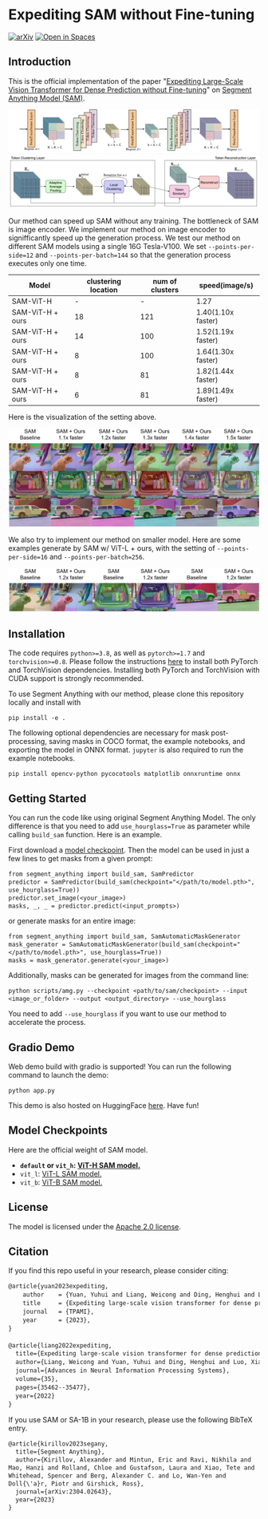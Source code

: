 # Expediting SAM without Fine-tuning

[![arXiv](https://img.shields.io/badge/arXiv-Paper-<COLOR>.svg)](https://arxiv.org/abs/2210.01035) 
[![Open in Spaces](https://huggingface.co/datasets/huggingface/badges/raw/main/open-in-hf-spaces-sm-dark.svg)](https://huggingface.co/spaces/kxqt/Expedit-SAM) 

## <a name="Introduction"></a>Introduction

This is the official implementation of the paper "[Expediting Large-Scale Vision Transformer for Dense Prediction without Fine-tuning](https://arxiv.org/abs/2210.01035)" on [Segment Anything Model (SAM)](https://segment-anything.com/).

![framework](assets/Hourglass_transformer_framework.png)
![framework](assets/TokenClusterReconstruct_Details.png)

Our method can speed up SAM without any training. The bottleneck of SAM is image encoder. We implement our method on image encoder to signifficantly speed up the generation process. We test our method on different SAM models using a single 16G Tesla-V100. We set `--points-per-side=12` and `--points-per-batch=144` so that the generation process executes only one time.

| Model            | clustering location | num of clusters | speed(image/s)     |
| ---------------- | ------------------- | --------------- | ------------------ |
| SAM-ViT-H        | -                   | -               | 1.27               |
| SAM-ViT-H + ours | 18                   | 121             | 1.40(1.10x faster) |
| SAM-ViT-H + ours | 14                   | 100             | 1.52(1.19x faster) |
| SAM-ViT-H + ours | 8                   | 100             | 1.64(1.30x faster) |
| SAM-ViT-H + ours | 8                   | 81              | 1.82(1.44x faster) |
| SAM-ViT-H + ours | 6                   | 81              | 1.89(1.49x faster) |

Here is the visualization of the setting above.

![result of sam-vit-h + ours](assets/result_vit_h.png)

We also try to implement our method on smaller model. Here are some examples generate by SAM w/ ViT-L + ours, with the setting of `--points-per-side=16` and `--points-per-batch=256`.  

![result of sam-vit-l + ours](assets/result_vit_l.png)

## <a name="Installation"></a>Installation

The code requires `python>=3.8`, as well as `pytorch>=1.7` and `torchvision>=0.8`. Please follow the instructions [here](https://pytorch.org/get-started/locally/) to install both PyTorch and TorchVision dependencies. Installing both PyTorch and TorchVision with CUDA support is strongly recommended.

To use Segment Anything with our method, please clone this repository locally and install with

```
pip install -e .
```

The following optional dependencies are necessary for mask post-processing, saving masks in COCO format, the example notebooks, and exporting the model in ONNX format. `jupyter` is also required to run the example notebooks.
```
pip install opencv-python pycocotools matplotlib onnxruntime onnx
```


## <a name="GettingStarted"></a>Getting Started

You can run the code like using original Segment Anything Model. The only difference is that you need to add `use_hourglass=True` as parameter while calling `build_sam` function. Here is an example.

First download a [model checkpoint](#model-checkpoints). Then the model can be used in just a few lines to get masks from a given prompt:

```
from segment_anything import build_sam, SamPredictor 
predictor = SamPredictor(build_sam(checkpoint="</path/to/model.pth>", use_hourglass=True))
predictor.set_image(<your_image>)
masks, _, _ = predictor.predict(<input_prompts>)
```

or generate masks for an entire image:

```
from segment_anything import build_sam, SamAutomaticMaskGenerator
mask_generator = SamAutomaticMaskGenerator(build_sam(checkpoint="</path/to/model.pth>", use_hourglass=True))
masks = mask_generator.generate(<your_image>)
```

Additionally, masks can be generated for images from the command line:

```
python scripts/amg.py --checkpoint <path/to/sam/checkpoint> --input <image_or_folder> --output <output_directory> --use_hourglass
```

You need to add `--use_hourglass` if you want to use our method to accelerate the process.


## <a name="Gradio Demo"></a>Gradio Demo

Web demo build with gradio is supported! You can run the following command to launch the demo:

```
python app.py
```

This demo is also hosted on HuggingFace [here](https://huggingface.co/spaces/kxqt/Expedit-SAM). Have fun!

## <a name="Models"></a>Model Checkpoints

Here are the official weight of SAM model.

* **`default` or `vit_h`: [ViT-H SAM model.](https://dl.fbaipublicfiles.com/segment_anything/sam_vit_h_4b8939.pth)**
* `vit_l`: [ViT-L SAM model.](https://dl.fbaipublicfiles.com/segment_anything/sam_vit_l_0b3195.pth)
* `vit_b`: [ViT-B SAM model.](https://dl.fbaipublicfiles.com/segment_anything/sam_vit_b_01ec64.pth)

## License
The model is licensed under the [Apache 2.0 license](LICENSE).

## Citation

If you find this repo useful in your research, please consider citing:

```latex
@article{yuan2023expediting,
	author    = {Yuan, Yuhui and Liang, Weicong and Ding, Henghui and Liang, Zhanhao, and Zhang, Chao and Hu, Han},
	title     = {Expediting large-scale vision transformer for dense prediction without fine-tuning},
	journal   = {TPAMI},
	year      = {2023},
}

@article{liang2022expediting,
  title={Expediting large-scale vision transformer for dense prediction without fine-tuning},
  author={Liang, Weicong and Yuan, Yuhui and Ding, Henghui and Luo, Xiao and Lin, Weihong and Jia, Ding and Zhang, Zheng and Zhang, Chao and Hu, Han},
  journal={Advances in Neural Information Processing Systems},
  volume={35},
  pages={35462--35477},
  year={2022}
}
```

If you use SAM or SA-1B in your research, please use the following BibTeX entry. 

```
@article{kirillov2023segany,
  title={Segment Anything}, 
  author={Kirillov, Alexander and Mintun, Eric and Ravi, Nikhila and Mao, Hanzi and Rolland, Chloe and Gustafson, Laura and Xiao, Tete and Whitehead, Spencer and Berg, Alexander C. and Lo, Wan-Yen and Doll{\'a}r, Piotr and Girshick, Ross},
  journal={arXiv:2304.02643},
  year={2023}
}
```
